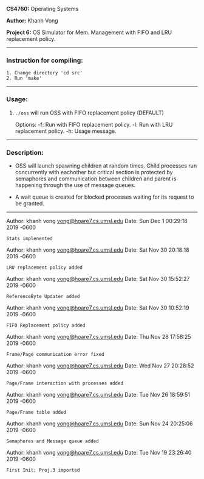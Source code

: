 **CS4760:**		Operating Systems

**Author:**		Khanh Vong

**Project 6:**	OS Simulator for Mem. Management with FIFO and LRU replacement policy.

-------------------------------------------------------------------------------

### Instruction for compiling:

	1. Change directory 'cd src'
	2. Run 'make'

-------------------------------------------------------------------------------

### Usage:
1. `./oss` will run OSS with FIFO replacement policy (DEFAULT)

    Options:
        -f: Run with FIFO replacement policy.
        -l: Run with LRU replacement policy.
        -h: Usage message.

-------------------------------------------------------------------------------

### Description:
- OSS will launch spawning children at random times. Child processes run concurrently with eachother but critical section is protected by semaphores and communication between children and parent is happening through the use of message queues.

- A wait queue is created for blocked processes waiting for its request to be granted.

-------------------------------------------------------------------------------

Author: khanh vong <vong@hoare7.cs.umsl.edu>
Date:   Sun Dec 1 00:29:18 2019 -0600

    Stats implenented

Author: khanh vong <vong@hoare7.cs.umsl.edu>
Date:   Sat Nov 30 20:18:18 2019 -0600

    LRU replacement policy added

Author: khanh vong <vong@hoare7.cs.umsl.edu>
Date:   Sat Nov 30 15:52:27 2019 -0600

    ReferenceByte Updater added

Author: khanh vong <vong@hoare7.cs.umsl.edu>
Date:   Sat Nov 30 10:52:19 2019 -0600

    FIFO Replacement policy added

Author: khanh vong <vong@hoare7.cs.umsl.edu>
Date:   Thu Nov 28 17:58:25 2019 -0600

    Frame/Page communication error fixed

Author: khanh vong <vong@hoare7.cs.umsl.edu>
Date:   Wed Nov 27 20:28:52 2019 -0600

    Page/Frame interaction with processes added

Author: khanh vong <vong@hoare7.cs.umsl.edu>
Date:   Tue Nov 26 18:59:51 2019 -0600

    Page/Frame table added

Author: khanh vong <vong@hoare7.cs.umsl.edu>
Date:   Sun Nov 24 20:25:06 2019 -0600

    Semaphores and Message queue added

Author: khanh vong <vong@hoare7.cs.umsl.edu>
Date:   Tue Nov 19 23:26:40 2019 -0600

    First Init; Proj.3 imported
